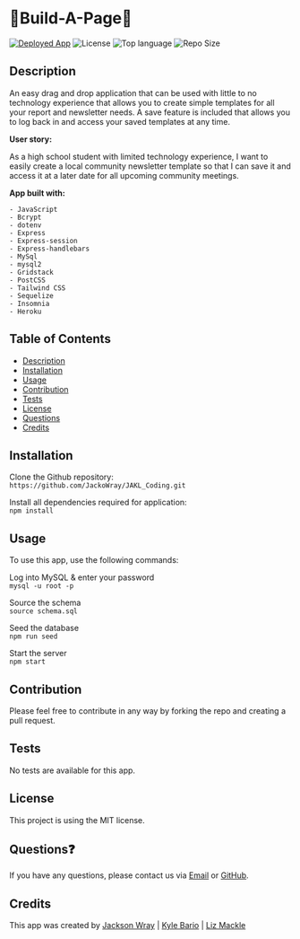 # 📄Build-A-Page📄
<a href="https://project-02-jakl.herokuapp.com/login">![Deployed App](https://img.shields.io/badge/-Deployed-success?style=for-the-badge)</a> ![License](https://img.shields.io/badge/License-MIT-red?style=for-the-badge&logo) ![Top language](https://img.shields.io/github/languages/top/jackowray/jakl_coding?style=for-the-badge&logo) ![Repo Size](https://img.shields.io/github/repo-size/jackowray/jakl_coding?color=orange&style=for-the-badge)

## Description
An easy drag and drop application that can be used with little to no technology experience that allows you to create simple templates for all your report and newsletter needs. A save feature is included that allows you to log back in and access your saved templates at any time. 

**User story:**

As a high school student with limited technology experience, I want to easily create a local community newsletter template so that I can save it and access it at a later date for all upcoming community meetings. 

**App built with:**
```
- JavaScript
- Bcrypt
- dotenv
- Express
- Express-session
- Express-handlebars
- MySql
- mysql2
- Gridstack
- PostCSS
- Tailwind CSS
- Sequelize
- Insomnia
- Heroku 
```
## Table of Contents

  - [Description](#description)
  - [Installation](#installation)
  - [Usage](#usage)
  - [Contribution](#contribution)
  - [Tests](#tests)
  - [License](#license)
  - [Questions](#questions)
  - [Credits](#credits)

## Installation
Clone the Github repository:<br>
`https://github.com/JackoWray/JAKL_Coding.git`

Install all dependencies required for application:<br>
`npm install` 
  
## Usage
To use this app, use the following commands:

Log into MySQL & enter your password<br>
`mysql -u root -p`

Source the schema<br>
`source schema.sql`

Seed the database<br>
`npm run seed`

Start the server<br>
`npm start`

## Contribution
Please feel free to contribute in any way by forking the repo and creating a pull request.

## Tests
No tests are available for this app.

## License
This project is using the MIT license.

## Questions❓
If you have any questions, please contact us via [Email](mailto:liz.mackle@outlook.com) or [GitHub](https://github.com/LizMackle).

## Credits
This app was created by [Jackson Wray](https://github.com/JackoWray) | [Kyle Bario](https://github.com/kbario) | [Liz Mackle](https://github.com/LizMackle)